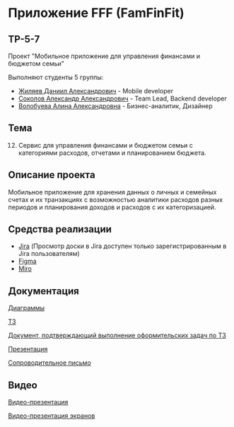 # Приложение FFF (FamFinFit)
## TP-5-7
Проект "Мобильное приложение для управления финансами и бюджетом семьи"

Выполняют студенты 5 группы:
+ [Жиляев Даниил Александрович](https://github.com/Luckypope) - Mobile developer
+ [Соколов Александр Александрович](https://github.com/allexandrsokollov) - Team Lead, Backend developer
+ [Волобуева Алина Александровна](https://github.com/Alina17500) - Бизнес-аналитик, Дизайнер

## Тема
12. Сервис для управления финансами и бюджетом семьи с категориями расходов, отчетами и планированием бюджета.

## Описание проекта
Мобильное приложение для хранения данных о личных и семейных счетах и их транзакциях с возможностью аналитики расходов разных периодов и планирования доходов и расходов с их категоризацией.

## Средства реализации
+ [Jira](https://assrippinginn.atlassian.net/jira/software/projects/KAN/boards/1) (Просмотр доски в Jira доступен только зарегистрированным в Jira пользователям)
+ [Figma](https://www.figma.com/file/C1PXWguSbavJNXFfsZlvRr/FFF-%D0%BC%D0%B0%D0%BA%D0%B5%D1%82%D1%8B?type=design&node-id=0-1&mode=design&t=6XzkaxL46eammNNE-0)
+ [Miro](https://miro.com/app/board/uXjVNj7RoNg=/)

## Документация

[Диаграммы](https://github.com/allexandrsokollov/FFF/tree/main/%D0%94%D0%B8%D0%B0%D0%B3%D1%80%D0%B0%D0%BC%D0%BC%D1%8B)

[ТЗ](https://github.com/allexandrsokollov/FFF/tree/main/%D0%A2%D0%97)

[Документ, подтверждающий выполнение оформительских задач по ТЗ](https://github.com/allexandrsokollov/FFF/blob/main/%D0%A2%D0%97/%D0%9F%D0%B5%D1%80%D0%B5%D1%87%D0%B5%D0%BD%D1%8C_%D0%B7%D0%B0%D0%B4%D0%B0%D1%87_%D0%BF%D0%BE_%D0%BE%D1%84%D0%BE%D1%80%D0%BC%D0%BB%D0%B5%D0%BD%D0%B8%D1%8E_%D1%82%D0%B5%D1%85%D0%BD%D0%B8%D1%87%D0%B5%D1%81%D0%BA%D0%BE%D0%B3%D0%BE_%D0%B7%D0%B0%D0%B4%D0%B0%D0%BD%D0%B8%D1%8F.pdf)

[Презентация](https://github.com/allexandrsokollov/FFF/tree/main/%D0%9F%D1%80%D0%B5%D0%B7%D0%B5%D0%BD%D1%82%D0%B0%D1%86%D0%B8%D1%8F_FFF)

[Сопроводительное письмо](https://github.com/allexandrsokollov/FFF/tree/main/%D0%A1%D0%BE%D0%BF%D1%80%D0%BE%D0%B2%D0%BE%D0%B4%D0%B8%D1%82%D0%B5%D0%BB%D1%8C%D0%BD%D0%BE%D0%B5%20%D0%BF%D0%B8%D1%81%D1%8C%D0%BC%D0%BE)

## Видео

[Видео-презентация](https://youtu.be/NwhDKvurc10?si=kDngRjMOOcPJz1_e)

[Видео-презентация экранов](https://github.com/allexandrsokollov/FFF/tree/main/%D0%92%D0%B8%D0%B4%D0%B5%D0%BE%D0%BF%D1%80%D0%B5%D0%B7%D0%B5%D0%BD%D1%82%D0%B0%D1%86%D0%B8%D1%8F%20%D1%8D%D0%BA%D1%80%D0%B0%D0%BD%D0%BE%D0%B2)
